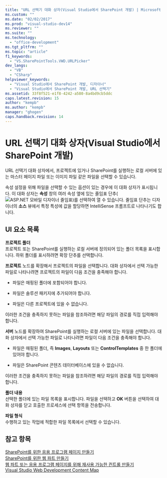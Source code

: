 ```yaml
---
title: "URL 선택기 대화 상자(Visual Studio에서 SharePoint 개발) | Microsoft Docs"
ms.custom: ""
ms.date: "02/02/2017"
ms.prod: "visual-studio-dev14"
ms.reviewer: ""
ms.suite: ""
ms.technology: 
  - "office-development"
ms.tgt_pltfrm: ""
ms.topic: "article"
f1_keywords: 
  - "VS.SharePointTools.VWD.URLPicker"
dev_langs: 
  - "VB"
  - "CSharp"
helpviewer_keywords: 
  - "Visual Studio에서 SharePoint 개발, 디자이너"
  - "Visual Studio에서 SharePoint 개발, URL 선택기"
ms.assetid: 33f8f521-e1f8-4242-a580-8a4bd9cb5ddc
caps.latest.revision: 15
author: "kempb"
ms.author: "kempb"
manager: "ghogen"
caps.handback.revision: 14
---
```

# URL 선택기 대화 상자(Visual Studio에서 SharePoint 개발)
  URL 선택기 대화 상자에서, 프로젝트에 있거나 SharePoint를 실행하는 로컬 서버에 있는 마스터 페이지 파일 또는 이미지 파일 같은 파일을 선택할 수 있습니다.  
  
 속성 설정을 위해 파일을 선택할 수 있는 옵션이 있는 경우에 이 대화 상자가 표시됩니다.  이 대화 상자는 **속성** 창의 여러 속성 옆에 있는 줄임표 단추\(![ASP.NET 모바일 디자이너 줄임표](../sharepoint/media/mwellipsis.png "ASP.NET 모바일 디자이너 줄임표")\)를 선택하여 열 수 있습니다.  줄임표 단추는 디자이너의 **소스** 뷰에서 특정 특성에 값을 할당하면 IntelliSense 프롬프트로 나타나기도 합니다.  
  
## UI 요소 목록  
 **프로젝트 폴더**  
 프로젝트 또는 SharePoint를 실행하는 로컬 서버에 정의되어 있는 폴더 목록을 표시합니다.  하위 폴더를 표시하려면 확장 단추를 선택합니다.  
  
 **프로젝트** 노드를 확장해서 프로젝트의 파일을 선택합니다.  대화 상자에서 선택 가능한 파일로 나타나려면 프로젝트의 파일이 다음 조건을 충족해야 합니다.  
  
-   파일은 매핑된 폴더에 포함되어야 합니다.  
  
-   파일은 솔루션 패키지에 추가되어야 합니다.  
  
-   파일은 다른 프로젝트에 있을 수 없습니다.  
  
 이러한 조건을 충족하지 못하는 파일을 참조하려면 해당 파일의 경로를 직접 입력해야 합니다.  
  
 **서버** 노드를 확장하여 SharePoint를 실행하는 로컬 서버에 있는 파일을 선택합니다.  대화 상자에서 선택 가능한 파일로 나타나려면 파일이 다음 조건을 충족해야 합니다.  
  
-   파일은 매핑된 폴더, 즉 **Images**, **Layouts** 또는 **ControlTemplates** 중 한 폴더에 있어야 합니다.  
  
-   파일은 SharePoint 콘텐츠 데이터베이스에 있을 수 없습니다.  
  
 이러한 조건을 충족하지 못하는 파일을 참조하려면 해당 파일의 경로를 직접 입력해야 합니다.  
  
 **폴더 내용**  
 선택한 폴더에 있는 파일 목록을 표시합니다.  파일을 선택하고 **OK** 버튼을 선택하여 대화 상자를 닫고 호출한 프로세스에 선택 항목을 전송합니다.  
  
 **파일 형식**  
 수행하고 있는 작업에 적합한 파일 목록에서 선택할 수 있습니다.  
  
## 참고 항목  
 [SharePoint를 위한 응용 프로그램 페이지 만들기](../sharepoint/creating-application-pages-for-sharepoint.md)   
 [SharePoint를 위한 웹 파트 만들기](../sharepoint/creating-web-parts-for-sharepoint.md)   
 [웹 파트 또는 응용 프로그램 페이지를 위해 재사용 가능한 컨트롤 만들기](../sharepoint/creating-reusable-controls-for-web-parts-or-application-pages.md)   
 [Visual Studio Web Development Content Map](http://msdn.microsoft.com/ko-kr/9c31f93b-c8fb-4599-9b14-6194ec8c7539)  
  
  